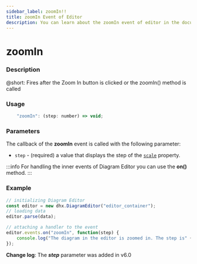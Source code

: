 ```yaml
---
sidebar_label: zoomIn!!
title: zoomIn Event of Editor
description: You can learn about the zoomIn event of editor in the documentation of the DHTMLX JavaScript Diagram library. Browse developer guides and API reference, try out code examples and live demos, and download a free 30-day evaluation version of DHTMLX Diagram.
---
```


# zoomIn

### Description

@short: Fires after the Zoom In button is clicked or the zoomIn() method is called

### Usage

~~~js
    "zoomIn": (step: number) => void;
~~~

### Parameters

The callback of the **zoomIn** event is called with the following parameter:

- `step` - (required) a value that displays the step of the [`scale`](api/diagram_editor/editor/config/scale_property.md) property.

:::info
For handling the inner events of Diagram Editor you can use the **on()** method.
:::

### Example

~~~js {7-9}
// initializing Diagram Editor
const editor = new dhx.DiagramEditor("editor_container");
// loading data
editor.parse(data);

// attaching a handler to the event
editor.events.on("zoomIn", function(step) {
    console.log("The diagram in the editor is zoomed in. The step is" + step);
});
~~~

**Change log**: The ***step*** parameter was added in v6.0

